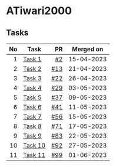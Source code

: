 # ATiwari2000

## Tasks

| No | Task | PR | Merged on |
| -: | ---- | -: | :-------: |
| 1 | [Task 1](task1.html) | [#2](https://github.com/CC-BHU/web-development/pull/2) | 15-04-2023 |
| 2 | [Task 2](task2.html) | [#13](https://github.com/CC-BHU/web-development/pull/13) | 21-04-2023 |
| 3 | [Task 3](task3.html) | [#22](https://github.com/CC-BHU/web-development/pull/22) | 26-04-2023 |
| 4 | [Task 4](task4.html) | [#29](https://github.com/CC-BHU/web-development/pull/29) | 03-05-2023 |
| 5 | [Task 5](task5.html) | [#37](https://github.com/CC-BHU/web-development/pull/37) | 09-05-2023 |
| 6 | [Task 6](task6.html) | [#41](https://github.com/CC-BHU/web-development/pull/41) | 11-05-2023 |
| 7 | [Task 7](task7.html) | [#56](https://github.com/CC-BHU/web-development/pull/56) | 15-05-2023 |
| 8 | [Task 8](task8.html) | [#71](https://github.com/CC-BHU/web-development/pull/71) | 17-05-2023 |
| 9 | [Task 9](task9.html) | [#83](https://github.com/CC-BHU/web-development/pull/83) | 22-05-2023 |
| 10 | [Task 10](task10.html) | [#92](https://github.com/CC-BHU/web-development/pull/92) | 27-05-2023 |
| 11 | [Task 11](task11.html) | [#99](https://github.com/CC-BHU/web-development/pull/99) | 01-06-2023 |
